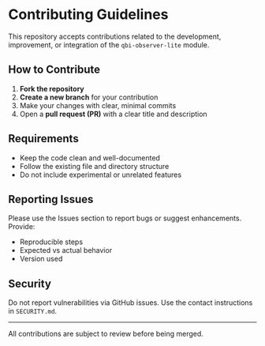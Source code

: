 # Contributing Guidelines

This repository accepts contributions related to the development, improvement, or integration of the `qbi-observer-lite` module.

## How to Contribute

1. **Fork the repository**
2. **Create a new branch** for your contribution
3. Make your changes with clear, minimal commits
4. Open a **pull request (PR)** with a clear title and description

## Requirements

- Keep the code clean and well-documented
- Follow the existing file and directory structure
- Do not include experimental or unrelated features

## Reporting Issues

Please use the Issues section to report bugs or suggest enhancements. Provide:

- Reproducible steps
- Expected vs actual behavior
- Version used

## Security

Do not report vulnerabilities via GitHub issues. Use the contact instructions in `SECURITY.md`.

---

All contributions are subject to review before being merged.

